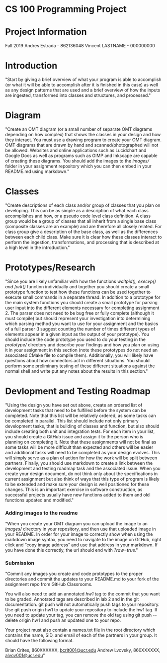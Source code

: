 # CS 100 Programming Project

# Project Information
Fall 2019
Andres Estrada - 862136048
Vincent LASTNAME - 000000000

# Introduction
"Start by giving a brief overview of what your program is able to accomplish (or what it will be able to accomplish after 
it 
is finished in this case) as well as any design patterns that are used and a brief overview of how the inputs are 
ingested, 
transformed into classes and structures, and processed."

# Diagram
"Create an OMT diagram (or a small number of separate OMT diagrams depending on how complex) that shows the classes in 
your design and how they interact. You must use a drawing program to create your OMT diagram. OMT diagrams that are drawn 
by hand 
and scanned/photographed will not be allowed. Websites and online applications such as Lucidchart and Google Docs as well 
as programs such as GIMP and Inkscape are capable of creating these diagrams. You should add the images to the *images/* 
folder in your assignment repository which you can then embed in your README.md using markdown."

# Classes
"Create descriptions of each class and/or group of classes that you plan on developing. This can be as simple as a 
description of what each class accomplishes and how, or a pseudo code level class definition. A class group would be a 
group of classes that all inherit from a single base class (composite classes are an example) and are therefore all 
closely related. For class group give a description of the base class, as well as the differences between each child 
class. Make sure it is clear how these classes interact to perform the ingestion, transformations, and processing that is
described at a high level in the introduction."

# Prototypes/Research
"Since you are likely unfamiliar with how the functions *waitpid(), execvp() and fork()* function individually and 
together you should create a small prototype function to test how these functions can be used together to execute small 
commands in a separate thread. In addition to a prototype for the main system functions you should create a small 
prototype for parsing user input into the different elements necessary for completing assignment 2. The parser does not 
need to be bug free or fully complete (although it must compile) but should represent your investigation into determining 
which parsing method you want to use for your assignment and the basics of a full parser (I suggest counting the number 
of times different types of elements appear in a given input as the output of your prototype). You should include the 
code prototype you used to do your testing in the *prototype/* directory and describe your findings and how you plan on 
using it in your assignment in this section (note these prototypes do not need an associated CMake file to compile them). 
Additionally, you will likely have questions about how connectors act in different situations. You should perform some 
preliminary testing of these different situations against the normal shell and write put any notes about the results in 
this section."
# Devlopment and Testing Roadmap
"Using the design you have set out above, create an ordered list of development tasks that need to be fulfilled before 
the system can be completed. Note that this list will be relatively ordered, as some tasks can be completed in parallel. 
This list should include not only primary development tasks, that is building of classes and function, but also should 
include creating both unit and integration tests. For each item in your list, you should create a GitHub issue and assign 
it to the person who is planning on completing it. Note that these assignments will not be final as some tasks will be 
more difficult than expected and others will be easier and additional tasks will need to be completed as your design 
evolves. This will simply serve as a plan of action for how the work will be split between partners. Finally, you should 
use markdown to create a link between the development and testing roadmap task and the associated issue.
When you create your design document, do not think only about the specifications in current assignment but also think of 
ways that this type of program is likely to be extended and make sure your design is well positioned for these changes. 
This is an important exercise in software construction, as successful projects usually have new functions added to them 
and old functions updated and modified."

### Adding images to the readme 
"When you create your OMT diagram you can upload the image to an *images/* directory in your repository, and then use 
that uploaded image in your README. In order for your image to correctly show when using the markdown image syntax, you 
need to navigate to the image on GitHub, right click and “copy image address” and use that address in your markdown. If 
you have done this correctly, the url should end with *?raw=true*."

### Submission
"Commit any images you create and code prototypes to the proper directories and commit the updates to your README.md to 
your fork of the assignment repo from GitHub Classrooms.

You will also need to add an annotated *hw1* tag to the commit that you want to be graded. Annotated tags are described 
in lab 2 and in the git documentation. git push will not automatically push tags to your repository. Use git push origin 
hw1 to update your repository to include the hw1 tag. If you need to update your tag, you can remove the old tag using 
git push --delete origin hw1 and push an updated one to your repo.

Your project must also contain a names.txt file in the root directory which contains the name, SID, and email of each of 
the partners in your group. It should have the following format.

Brian Crites, 860XXXXXX, bcrit001@ucr.edu
Andrew Lvovsky, 860XXXXXX, alvov001@ucr.edu"

